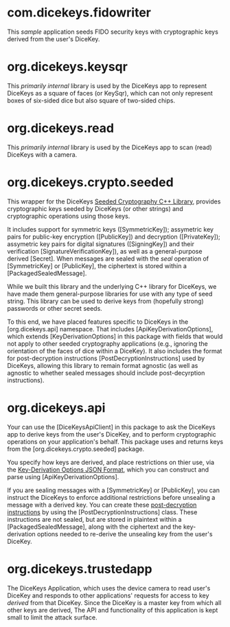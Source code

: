 # com.dicekeys.fidowriter

This *sample* application seeds FIDO security keys with cryptographic keys derived from the user's DiceKey.

# org.dicekeys.keysqr
This *primarily internal* library is used by the DiceKeys app to represent DiceKeys as a square of
faces (or KeySqr), which can not only represent boxes of six-sided dice but also square of
two-sided chips.

# org.dicekeys.read
This *primarily internal* library is used by the DiceKeys app to scan (read) DiceKeys with a camera.

# org.dicekeys.crypto.seeded

This wrapper for the DiceKeys
[Seeded Cryptography C++ Library](https://dicekeys.github.io/seeded-crypto/),
provides cryptographic keys seeded by DiceKeys (or other strings)
and cryptographic operations using those keys.

It includes support for
symmetric keys ([SymmetricKey]);
assymetric key pairs for public-key encryption ([PublicKey]) and decryption ([PrivateKey]);
assymetric key pairs for digital signatures ([SigningKey]) and their verification [SignatureVerificationKey]),
as well as a general-purpose derived [Secret].
When messages are sealed with the _seal_ operation of [SymmetricKey] or [PublicKey], the ciphertext
is stored within a [PackagedSealedMessage].

While we built this library and the underlying C++ library for DiceKeys,
we have made them general-purpose libraries for use with any type of seed string.
This library can be used to derive keys from (hopefully strong) passwords or other
secret seeds.

To this end, we have placed features specific to DiceKeys in the [org.dicekeys.api] namespace.
That includes [ApiKeyDerivationOptions], which extends [KeyDerivationOptions] in this package
with fields that would not apply to other seeded cryptography applications (e.g.,
ignoring the orientation of the faces of dice within a DiceKey).
It also includes the format for post-decryption instructions [PostDecryptionInstructions]
used by DiceKeys, allowing this library to remain format agnostic (as well as
agnostic to whether sealed messages should include post-decyrption instructions).

# org.dicekeys.api
Your can use the [DiceKeysApiClient] in this package to ask the DiceKeys app
to derive keys from the user's DiceKey, and to perform cryptographic operations
on your application's behalf.
This package uses and returns keys from the [org.dicekeys.crypto.seeded] package.

You specify how keys are derived, and place restrictions on thier use, via the
[Key-Derivation Options JSON Format](hhttps://dicekeys.github.io/seeded-crypto/derivation_options_format.html/),
which you can construct and parse using [ApiKeyDerivationOptions].

If you are sealing messages with a [SymmetricKey] or [PublicKey], you can
instruct the DiceKeys to enforce additional restrictions before unsealing a
message with a derived key. You can create these
[post-decryption instructions](https://dicekeys.github.io/seeded-crypto/post_decryption_instructions_format.html) by using the
[PostDecryptionInstructions] class.
These instructions are not sealed, but are stored in plaintext within a
[PackagedSealedMessage], along with the ciphertext and the key-derivation
options needed to re-derive the unsealing key from the user's DiceKey.

# org.dicekeys.trustedapp
The DiceKeys Application, which uses the device camera to read user's DiceKey
and responds to other applications' requests for access to key _derived_
from that DiceKey.  Since the DiceKey is a master key from which all other
keys are derived,  The API and functionality of this application is kept
small to limit the attack surface. 
